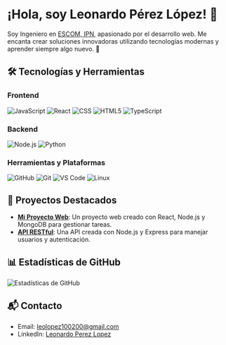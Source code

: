 # ¡Hola, soy Leonardo Pérez López! 👋

Soy Ingeniero en [ESCOM, IPN](https://www.escom.ipn.mx/), apasionado por el desarrollo web. Me encanta crear soluciones innovadoras utilizando tecnologías modernas y aprender siempre algo nuevo. 🚀

## 🛠️ Tecnologías y Herramientas

### Frontend
![JavaScript](https://img.shields.io/badge/JavaScript-yellow?logo=javascript)
![React](https://img.shields.io/badge/React-blue?logo=react)
![CSS](https://img.shields.io/badge/CSS-blue?logo=css3)
![HTML5](https://img.shields.io/badge/HTML5-orange?logo=html5)
![TypeScript](https://img.shields.io/badge/TypeScript-blue?logo=typescript)

### Backend
![Node.js](https://img.shields.io/badge/Node.js-green?logo=node.js)
![Python](https://img.shields.io/badge/Python-blue?logo=python)

### Herramientas y Plataformas
![GitHub](https://img.shields.io/badge/GitHub-black?logo=github)
![Git](https://img.shields.io/badge/Git-orange?logo=git)
![VS Code](https://img.shields.io/badge/VS_Code-blue?logo=visual-studio-code)
![Linux](https://img.shields.io/badge/Linux-black?logo=linux)

## 🚀 Proyectos Destacados

- [**Mi Proyecto Web**](link_del_repositorio): Un proyecto web creado con React, Node.js y MongoDB para gestionar tareas.
- [**API RESTful**](link_del_repositorio): Una API creada con Node.js y Express para manejar usuarios y autenticación.

## 📊 Estadísticas de GitHub

![Estadísticas de GitHub](https://github-readme-stats.vercel.app/api?username=leonardoperez&show_icons=true&hide_title=true&count_private=true)

## 📬 Contacto
- Email: [leolopez100200@gmail.com](mailto:leolopez100200@gmail.com)
- LinkedIn: [Leonardo Perez Lopez](https://www.linkedin.com/in/leolopezescom/)
